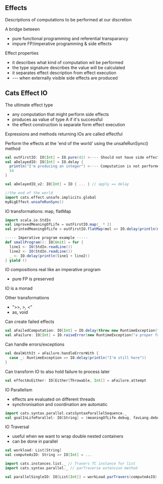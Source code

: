 Effects
-
Descriptions of computations to be performed at our discretion

A bridge beteeen
- pure functional programming and referential transparancy
- impure FP/imperative programming & side effects

Effect properties
- it describes what kind of computation wil be performed
- the type signature describes the value will be calculated
- it separates effect description from effect execution
- --- when externally visible side effects are produced

Cats Effect IO
-

The ultimate effect type
- any computation that might perform side effects
- produces aa value of type A if it's successful
- the effect construction is separate form effect execution

Expressions and methods returning IOs are called effectful

Perform the effects at the 'end of the world' using the unsafeRunSync() method

```scala
val outFirstIO: IO[Int] = IO.pure(42) <---- Should not have side effects
val aDelayedIO: IO[Int] = IO.delay {
  println("I'm producing an integer") <---- Computation is not performed
  54
}

val aDelayedIO_v2: IO[Int] = IO { ... } // apply == delay

//the end of the world
import cats.effect.unsafe.implicits.global
myBigEffect.unsafeRunSync()
```

IO transformations: map, flatMap
```scala
import scala.io.StdIn
val improvedMeaningOfLife = outFirstIO.map(_ * 2)
val printedMeaningOfLife = outFirstIO.flatMap(mol => IO.delay(println(mol)))

----- Imperative program example -----
def smallProgram(): IO[Unit] = for {
  line1 <- IO(StdIn.readLine())  
  line2 <- IO(StdIn.readLine())
  _ <- IO.delay(println(line1 + line2))
} yield ()
```
IO compositions real like an imperative program
- pure FP is preserved

IO is a monad

Other transformations
- ">>, *>, <*"
- as, void

Can create failed effects
```scala
val aFailedComputation: IO[Int] = IO.delay(throw new RuntimeException("A FAILURE"))
val aFailure: IO[Int] = IO.raiseError(new RuntimeException("a proper fail"))
```
Can handle errors/exceptions
```scala
val dealWithIt = aFailure.handleErrorWith {
  case _: RuntimeException => IO.delay(println("I'm still here"))
}
```
Can transform IO to also hold failure to process later
```scala
val effectAsEither: IO[Either[Throwable, Int]] = aFailure.attempt
```

IO Parallelism
- effects are evaluated on different threads
- synchronisation and coordination are automatic
```scala
import cats.syntax.parallel.catsSyntaxParallelSequence._
val goalInLifeParallel: IO[String] = (meaningOfLife.debug, favLang.debug).parMapN(_ + _)
```

IO Traversal
- useful when we want to wrap double nested containers
- can be done in parallel
```scala
val workload: List[String]
val computeAsIO: String => IO[Int] = ...

import cats.instances.list._ // Travers TC instance for list
import cats.syntax.parallel._ // parTraverse extension method

val parallelSingleIO: IO[List[Int]] = workLoad.parTravers(computeAsIO)

```
